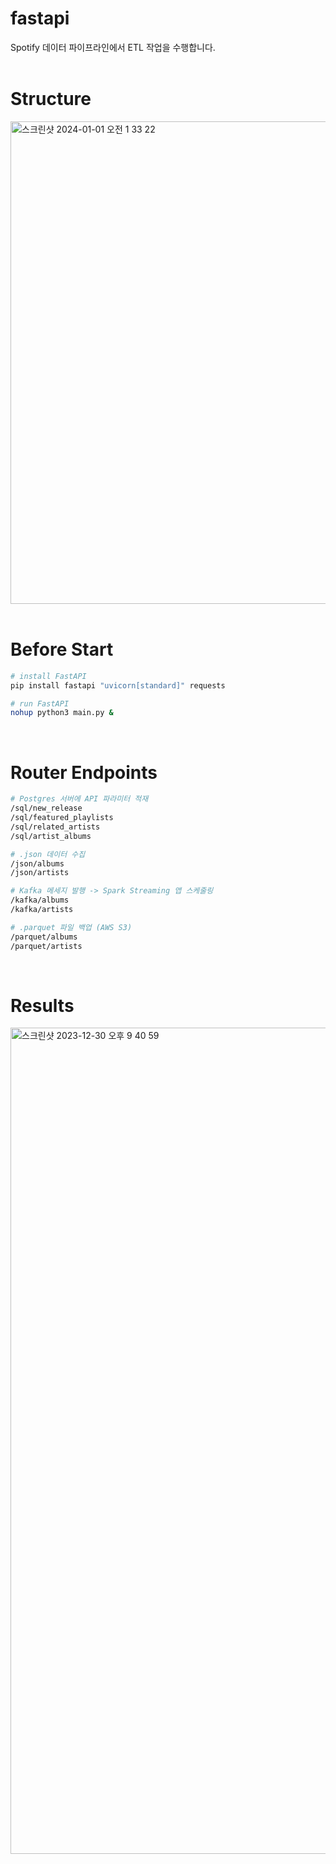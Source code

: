 # fastapi
Spotify 데이터 파이프라인에서 ETL 작업을 수행합니다.<br><br>

# Structure
<img width="772" alt="스크린샷 2024-01-01 오전 1 33 22" src="https://github.com/Spotify-DemoProject/fastapi/assets/130134750/7884869b-5e3c-47c5-82ad-56f92b7dc280">
<br><br>

# Before Start
``` bash
# install FastAPI
pip install fastapi "uvicorn[standard]" requests

# run FastAPI
nohup python3 main.py &
```
<br>

# Router Endpoints
``` bash
# Postgres 서버에 API 파라미터 적재
/sql/new_release
/sql/featured_playlists
/sql/related_artists
/sql/artist_albums

# .json 데이터 수집
/json/albums
/json/artists

# Kafka 메세지 발행 -> Spark Streaming 앱 스케줄링
/kafka/albums
/kafka/artists

# .parquet 파일 백업 (AWS S3)
/parquet/albums
/parquet/artists
```
<br>

# Results
<img width="1322" alt="스크린샷 2023-12-30 오후 9 40 59" src="https://github.com/Spotify-DemoProject/fastapi/assets/130134750/9d033650-0a2e-4319-9958-83596a207b52">

